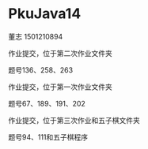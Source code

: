 # PkuJava14
  董志   1501210894

  作业提交，位于第二次作业文件夹

  题号136、258、263
  
  作业提交，位于第一次作业文件夹
  
  题号67、189、191、202

  作业提交，位于第三次作业和五子棋文件夹
  
  题号94、111和五子棋程序
